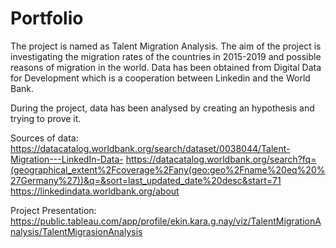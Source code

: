# Portfolio

The project is named as Talent Migration Analysis. The aim of the project is investigating the migration rates of the countries in 2015-2019 and possible reasons of migration in the world. Data has been obtained from Digital Data for Development which is a cooperation between Linkedin and the World Bank. 

During the project, data has been analysed by creating an hypothesis and trying to prove it.

Sources of data:
https://datacatalog.worldbank.org/search/dataset/0038044/Talent-Migration---LinkedIn-Data-
https://datacatalog.worldbank.org/search?fq=(geographical_extent%2Fcoverage%2Fany(geo:geo%2Fname%20eq%20%27Germany%27))&q=&sort=last_updated_date%20desc&start=71
https://linkedindata.worldbank.org/about

Project Presentation:
https://public.tableau.com/app/profile/ekin.kara.g.nay/viz/TalentMigrationAnalysis/TalentMigrasionAnalysis

